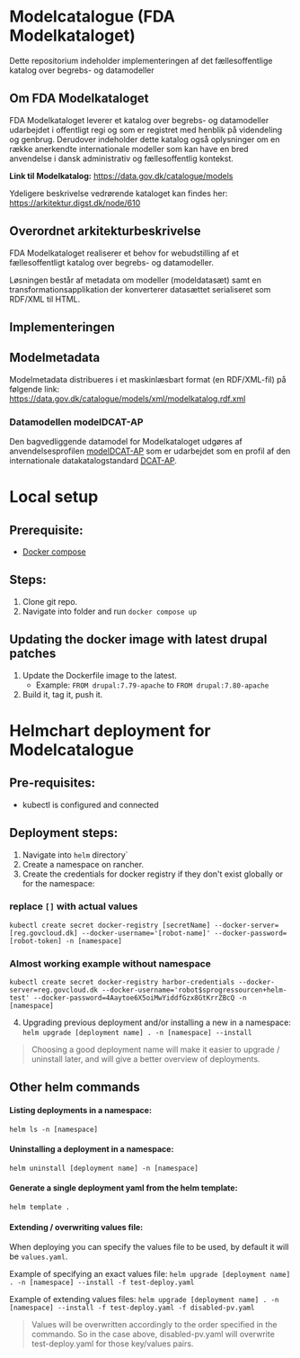 # Modelcatalogue (FDA Modelkataloget)
Dette repositorium indeholder implementeringen af det fællesoffentlige katalog over begrebs- og datamodeller

## Om FDA Modelkataloget
FDA Modelkataloget leverer et katalog over begrebs- og datamodeller udarbejdet i offentligt regi og som er registret med henblik på videndeling og genbrug. Derudover indeholder dette katalog også oplysninger om en række anerkendte internationale modeller som kan have en bred anvendelse i dansk administrativ og fællesoffentlig kontekst. 

**Link til Modelkatalog:** 
https://data.gov.dk/catalogue/models 

Ydeligere beskrivelse vedrørende kataloget kan findes her: 
https://arkitektur.digst.dk/node/610 

## Overordnet arkitekturbeskrivelse
FDA Modelkataloget realiserer et behov for webudstilling af et fællesoffentligt katalog over begrebs- og datamodeller. 

Løsningen består af metadata om modeller (modeldatasæt) samt en transformationsapplikation der konverterer datasættet serialiseret som RDF/XML til HTML.

## Implementeringen

## Modelmetadata
Modelmetadata distribueres i et maskinlæsbart format (en RDF/XML-fil) på følgende link: https://data.gov.dk/catalogue/models/xml/modelkatalog.rdf.xml

### Datamodellen modelDCAT-AP
Den bagvedliggende datamodel for Modelkataloget udgøres af anvendelsesprofilen [modelDCAT-AP](https://github.com/digst/modelDCAT-AP) som er udarbejdet som en profil af den internationale datakatalogstandard [DCAT-AP](https://joinup.ec.europa.eu/solution/dcat-application-profile-data-portals-europe). 



# Local setup

## Prerequisite:
 - [Docker compose](https://docs.docker.com/compose/install)

## Steps:
1.  Clone git repo.
2.  Navigate into folder and run `docker compose up`


## Updating the docker image with latest drupal patches
1.  Update the Dockerfile image to the latest. 
    - Example: `FROM drupal:7.79-apache` to `FROM drupal:7.80-apache`
2.  Build it, tag it, push it.



# Helmchart deployment for Modelcatalogue

## Pre-requisites:
- kubectl is configured and connected


## Deployment steps:

1. Navigate into `helm` directory`
2. Create a namespace on rancher.
3. Create the credentials for docker registry if they don't exist globally or for the namespace:

### replace `[]` with actual values
`kubectl create secret docker-registry [secretName] --docker-server=[reg.govcloud.dk] --docker-username='[robot-name]' --docker-password=[robot-token] -n [namespace]`


### Almost working example without namespace
`kubectl create secret docker-registry harbor-credentials --docker-server=reg.govcloud.dk --docker-username='robot$sprogressourcen+helm-test' --docker-password=4Aaytoe6X5oiMwYiddfGzx8GtKrrZBcQ -n [namespace]`

4. Upgrading previous deployment and/or installing a new in a namespace:
`helm upgrade [deployment name] . -n [namespace] --install`


> Choosing a good deployment name will make it easier to upgrade / uninstall later, and will give a better overview of deployments.



## Other helm commands

#### Listing deployments in a namespace:
`helm ls -n [namespace]`

#### Uninstalling a deployment in a namespace:
`helm uninstall [deployment name] -n [namespace]`

#### Generate a single deployment yaml from the helm template:
`helm template .`


#### Extending / overwriting values file:
When deploying you can specify the values file to be used, by default it will be `values.yaml`.

Example of specifying an exact values file:
`helm upgrade [deployment name] . -n [namespace] --install -f test-deploy.yaml`


Example of extending values files:
`helm upgrade [deployment name] . -n [namespace] --install -f test-deploy.yaml -f disabled-pv.yaml`

> Values will be overwritten accordingly to the order specified in the commando.
So in the case above, disabled-pv.yaml will overwrite test-deploy.yaml for those key/values pairs.

